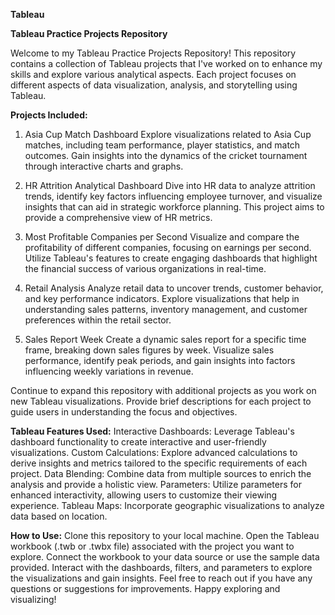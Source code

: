 **Tableau**

**Tableau Practice Projects Repository**

Welcome to my Tableau Practice Projects Repository! This repository contains a collection of Tableau projects that I've worked on to enhance my skills and explore various analytical aspects. Each project focuses on different aspects of data visualization, analysis, and storytelling using Tableau.

**Projects Included:**

1. Asia Cup Match Dashboard
Explore visualizations related to Asia Cup matches, including team performance, player statistics, and match outcomes. Gain insights into the dynamics of the cricket tournament through interactive charts and graphs.

2. HR Attrition Analytical Dashboard
Dive into HR data to analyze attrition trends, identify key factors influencing employee turnover, and visualize insights that can aid in strategic workforce planning. This project aims to provide a comprehensive view of HR metrics.

3. Most Profitable Companies per Second
Visualize and compare the profitability of different companies, focusing on earnings per second. Utilize Tableau's features to create engaging dashboards that highlight the financial success of various organizations in real-time.

4. Retail Analysis
Analyze retail data to uncover trends, customer behavior, and key performance indicators. Explore visualizations that help in understanding sales patterns, inventory management, and customer preferences within the retail sector.

5. Sales Report Week
Create a dynamic sales report for a specific time frame, breaking down sales figures by week. Visualize sales performance, identify peak periods, and gain insights into factors influencing weekly variations in revenue.

Continue to expand this repository with additional projects as you work on new Tableau visualizations. Provide brief descriptions for each project to guide users in understanding the focus and objectives.

**Tableau Features Used:**
Interactive Dashboards: Leverage Tableau's dashboard functionality to create interactive and user-friendly visualizations.
Custom Calculations: Explore advanced calculations to derive insights and metrics tailored to the specific requirements of each project.
Data Blending: Combine data from multiple sources to enrich the analysis and provide a holistic view.
Parameters: Utilize parameters for enhanced interactivity, allowing users to customize their viewing experience.
Tableau Maps: Incorporate geographic visualizations to analyze data based on location.

**How to Use:**
Clone this repository to your local machine.
Open the Tableau workbook (.twb or .twbx file) associated with the project you want to explore.
Connect the workbook to your data source or use the sample data provided.
Interact with the dashboards, filters, and parameters to explore the visualizations and gain insights.
Feel free to reach out if you have any questions or suggestions for improvements. Happy exploring and visualizing!

